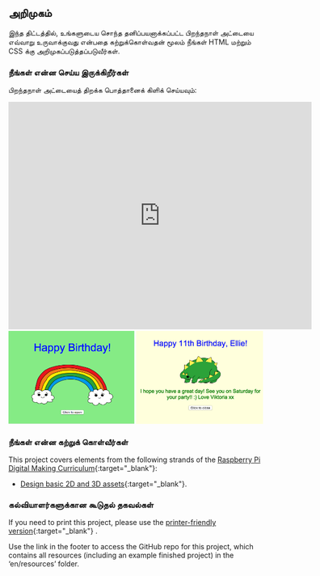 ## அறிமுகம்

இந்த திட்டத்தில், உங்களுடைய சொந்த தனிப்பயனாக்கப்பட்ட பிறந்தநாள் அட்டையை எவ்வாறு உருவாக்குவது என்பதை கற்றுக்கொள்வதன் மூலம் நீங்கள் HTML மற்றும் CSS க்கு அறிமுகப்படுத்தப்படுவீர்கள்.

### நீங்கள் என்ன செய்ய இருக்கிறீர்கள்

பிறந்தநாள் அட்டையைத் திறக்க பொத்தானைக் கிளிக் செய்யவும்:

<div class="trinket">
  <iframe src="https://trinket.io/embed/html/c3d52cf65c?outputOnly=true&start=result" width="600" height="450" frameborder="0" marginwidth="0" marginheight="0" allowfullscreen>
  </iframe>
  <img src="images/birthday-final.png">
</div>

### நீங்கள் என்ன கற்றுக் கொள்வீர்கள்

This project covers elements from the following strands of the [Raspberry Pi Digital Making Curriculum](http://rpf.io/curriculum){:target="_blank"}:

+ [Design basic 2D and 3D assets](https://www.raspberrypi.org/curriculum/design/creator){:target="_blank"}.

### கல்வியாளர்களுக்கான கூடுதல் தகவல்கள்

If you need to print this project, please use the [printer-friendly version](https://projects.raspberrypi.org/en/projects/happy-birthday/print){:target="_blank"} .

Use the link in the footer to access the GitHub repo for this project, which contains all resources (including an example finished project) in the ‘en/resources’ folder.
